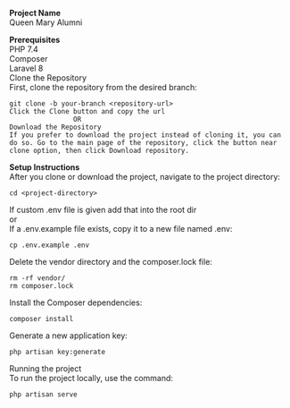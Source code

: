 <strong>Project Name</strong><br>
Queen Mary Alumni

<strong>Prerequisites</strong><br>
    PHP 7.4<br>
    Composer<br>
    Laravel 8<br>
    Clone the Repository<br>
    First, clone the repository from the desired branch:

    git clone -b your-branch <repository-url>
    Click the Clone button and copy the url
                    OR
    Download the Repository
    If you prefer to download the project instead of cloning it, you can do so. Go to the main page of the repository, click the button near clone option, then click Download repository.


<strong>Setup Instructions</strong><br>
After you clone or download the project, navigate to the project directory:

    cd <project-directory>

If custom .env file is given add that into the root dir <br> 
                or<br>
If a .env.example file exists, copy it to a new file named .env:

    cp .env.example .env

Delete the vendor directory and the composer.lock file:

    rm -rf vendor/
    rm composer.lock

Install the Composer dependencies:

    composer install

Generate a new application key:

    php artisan key:generate

Running the project<br>
To run the project locally, use the command:

    php artisan serve